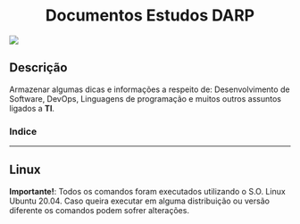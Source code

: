 <h1 align="center"> Documentos Estudos DARP </h1>

<p align="left">
<img src="http://img.shields.io/static/v1?label=STATUS&message=EM%20DESENVOLVIMENTO&color=GREEN&style=for-the-badge"/>
</p>


<h2 align="left"> Descrição </h2>

Armazenar algumas dicas e informações a respeito de: Desenvolvimento de Software, DevOps, Linguagens de programação e muitos outros assuntos ligados a **TI**.

### Indice



---

<h2 align="left"> Linux </h2>

**Importante!**: Todos os comandos foram executados utilizando o S.O. Linux Ubuntu 20.04. Caso queira executar em alguma distribuição ou versão diferente os comandos podem sofrer alterações. 
